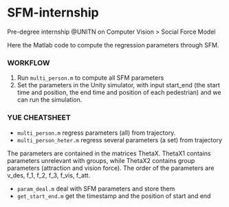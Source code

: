 # SFM-internship
Pre-degree internship @UNITN on Computer Vision > Social Force Model

Here the Matlab code to compute the regression parameters through SFM.

### WORKFLOW
1. Run `multi_person.m` to compute all SFM parameters
2. Set the parameters in the Unity simulator, with input start_end (the start time and position, the end time and position of each pedestrian) and we can run the simulation.

### YUE CHEATSHEET
* `multi_person.m` regress parameters (all) from trajectory.
* `multi_person_heter.m` regress several parameters (a set) from trajectory

The parameters are contained in the matrices ThetaX. ThetaX1 contains parameters unrelevant with groups, while ThetaX2 contains group parameters (attraction and vision force). The order of the parameters are v_des, f_1, f_2, f_3, f_vis, f_att.

* `param_deal.m` deal with SFM parameters and store them
* `get_start_end.m` get the timestamp and the position of start and end